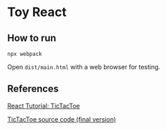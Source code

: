 # Toy React

## How to run

```
npx webpack
```

Open `dist/main.html` with a web browser for testing.

## References

[React Tutorial: TicTacToe](https://zh-hans.reactjs.org/tutorial/tutorial.html)

[TicTacToe source code (final version)](https://codepen.io/gaearon/pen/gWWZgR?editors=0010)
